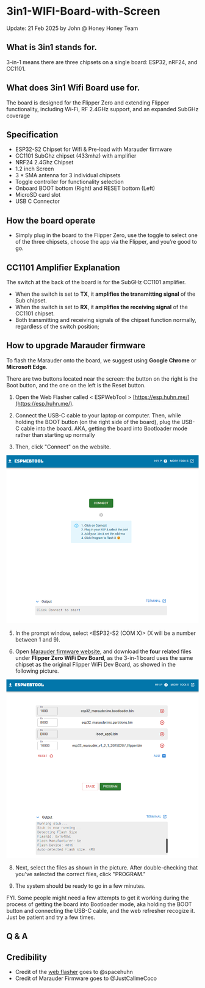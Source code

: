 # 3in1-WIFI-Board-with-Screen
Update: 21 Feb 2025 by John @ Honey Honey Team

## What is 3in1 stands for.  

3-in-1 means there are three chipsets on a single board: ESP32, nRF24, and CC1101.

## What does 3in1 Wifi Board use for.

The board is designed for the Flipper Zero and extending Flipper functionality, including Wi-Fi, RF 2.4GHz support, and an expanded SubGHz coverage


## Specification

- ESP32-S2 Chipset for Wifi & Pre-load with Marauder firmware 
- CC1101 SubGhz chipset (433mhz) with amplifier
- NRF24 2.4Ghz Chipset 
- 1.2 inch Screen  
- 3 * SMA antenna for 3 individual chipsets 
- Toggle controller for functionality selection 
- Onboard BOOT bottom (Right) and RESET bottom (Left) 
- MicroSD card slot 
- USB C Connector
  
## How the board operate 

- Simply plug in the board to the Flipper Zero, use the toggle to select one of the three chipsets, choose the app via the Flipper, and you’re good to go.

## CC1101 Amplifier Explanation

The switch at the back of the board is for the SubGHz CC1101 amplifier. 
- When the switch is set to **TX**, it **amplifies the transmitting signal** of the Sub chipset. 
- When the switch is set to **RX**, it **amplifies the receiving signal** of the CC1101 chipset. 
- Both transmitting and receiving signals of the chipset function normally, regardless of the switch position;
  
## How to upgrade Marauder firmware

To flash the Marauder onto the board, we suggest using **Google Chrome** or **Microsoft Edge**.  

There are two buttons located near the screen: the button on the right is the Boot button, and the one on the left is the Reset button. 

1. Open the Web Flasher called < ESPWebTool > [https://esp.huhn.me/](https://esp.huhn.me/). 
 

2. Connect the USB-C cable to your laptop or computer. Then, while holding the BOOT button (on the right side of the board), plug the USB-C cable into the board. AKA, getting the board into Bootloader mode rather than starting up normally

3. Then, click "Connect" on the website.

![Alt text](https://github.com/HoneyHoneyTeam/3in1-WIFI-Board-with-Screen/blob/main/ESPwebtool.connect.png?raw=true)
   
5. In the prompt window, select <ESP32-S2 (COM X)> (X will be a number between 1 and 9). 

6. Open [Marauder firmware website](https://github.com/justcallmekoko/ESP32Marauder/wiki/update-firmware#using-spacehuhn-web-updater), and download the **four** related files under **Flipper Zero WiFi Dev Board**, as the 3-in-1 board uses the same chipset as the original Flipper WiFi Dev Board, as showed in the following picture. 

![Alt text](https://github.com/HoneyHoneyTeam/3in1-WIFI-Board-with-Screen/blob/main/ESPwebtool.files.png?raw=true)   


8. Next, select the files as shown in the picture. After double-checking that you've selected the correct files, click "PROGRAM."

9. The system should be ready to go in a few minutes.

FYI. Some people might need a few attempts to get it working during the process of getting the board into Bootloader mode, aka holding the BOOT button and connecting the USB-C cable, and the web refresher recogize it. Just be patient and try a few times.

## Q & A

## Credibility
- Credit of the [web flasher](https://esp.huhn.me/) goes to @spacehuhn
- Credit of Marauder Firmware goes to @JustCallmeCoco
